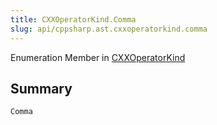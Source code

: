 ```yaml
---
title: CXXOperatorKind.Comma
slug: api/cppsharp.ast.cxxoperatorkind.comma
---
```

Enumeration Member in [CXXOperatorKind](/api/cppsharp/ast/cxxoperatorkind)

## Summary



```csharp
Comma
```

